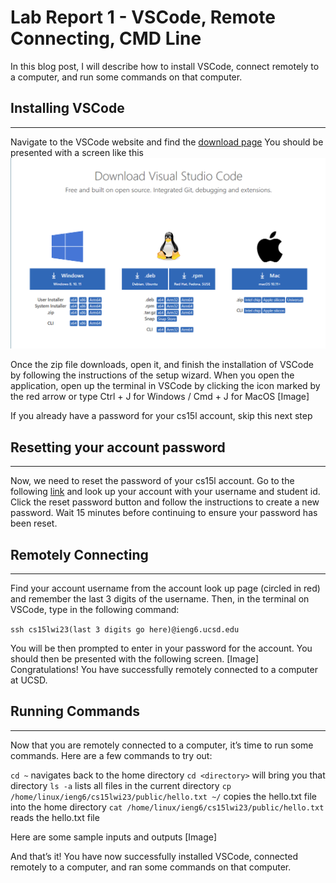 

# Lab Report 1 - VSCode, Remote Connecting, CMD Line

In this blog post, I will describe how to install VSCode, connect remotely to a computer, and run some commands on that computer.

## Installing VSCode
***
Navigate to the VSCode website and find the [download page](https://code.visualstudio.com/download) You should be presented with a screen like this
![Download screen](/assets/report1/vscodedownloadpage.png)

Once the zip file downloads, open it, and finish the installation of VSCode by following the instructions of the setup wizard. When you open the application, open up the terminal in VSCode by clicking the icon marked by the red arrow or type Ctrl + J for Windows / Cmd + J for MacOS
[Image]

If you already have a password for your cs15l account, skip this next step

## Resetting your account password
***
Now, we need to reset the password of your cs15l account. Go to the following [link](https://sdacs.ucsd.edu/~icc/index.php) and look up your account with your username and student id. Click the reset password button and follow the instructions to create a new password. Wait 15 minutes before continuing to ensure your password has been reset.

## Remotely Connecting
***
Find your account username from the account look up page (circled in red) and remember the last 3 digits of the username. Then, in the terminal on VSCode, type in the following command:

`ssh cs15lwi23(last 3 digits go here)@ieng6.ucsd.edu`

You will be then prompted to enter in your password for the account. You should then be presented with the following screen.
[Image]
Congratulations! You have successfully remotely connected to a computer at UCSD.

## Running Commands
***
Now that you are remotely connected to a computer, it’s time to run some commands. Here are a few commands to try out:

`cd ~` navigates back to the home directory
`cd <directory>` will bring you that directory
`ls -a` lists all files in the current directory
`cp /home/linux/ieng6/cs15lwi23/public/hello.txt ~/` copies the hello.txt file into the home directory
`cat /home/linux/ieng6/cs15lwi23/public/hello.txt` reads the hello.txt file

Here are some sample inputs and outputs
[Image]

And that’s it! You have now successfully installed VSCode, connected remotely to a computer, and ran some commands on that computer.
